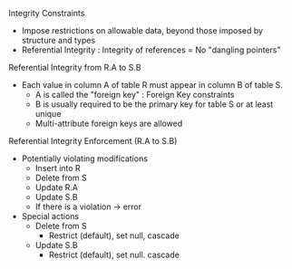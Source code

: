 Integrity Constraints
  - Impose restrictions on allowable data, beyond those imposed by structure and types
  - Referential Integrity : Integrity of references = No "dangling pointers"

Referential Integrity from R.A to S.B
  - Each value in column A of table R must appear in column B of table S.
    - A is called the "foreign key" : Foreign Key constraints
    - B is usually required to be the primary key for table S or at least unique
    - Multi-attribute foreign keys are allowed

Referential Integrity Enforcement (R.A to S.B)
  - Potentially violating modifications
    - Insert into R
    - Delete from S
    - Update R.A
    - Update S.B
    - If there is a violation -> error
  - Special actions
    - Delete from S
      - Restrict (default), set null, cascade
    - Update S.B
      - Restrict (default), set null. cascade
      

